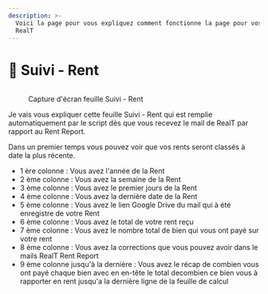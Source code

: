 ```yaml
---
description: >-
  Voici la page pour vous expliquez comment fonctionne la page pour vos rent de
  RealT
---
```


# 💸 Suivi - Rent

<figure><img src="../.gitbook/assets/Capture d&#x27;écran 2024-02-12 151115.png" alt=""><figcaption><p>Capture d'écran feuille Suivi - Rent</p></figcaption></figure>

Je vais vous expliquer cette feuille Suivi - Rent qui est remplie automatiquement par le script dès que vous recevez le mail de RealT par rapport au Rent Report.

Dans un premier temps vous pouvez voir que vos rents seront classés à date la plus récente.

* 1 ère colonne  : Vous avez l'année de la Rent
* 2 ème colonne : Vous avez la semaine de la Rent
* 3 ème colonne : Vous avez le premier jours de la Rent
* 4 ème colonne : Vous avez la dernière date de la Rent
* 5 ème colonne : Vous avez le lien Google Drive du mail qui à été enregistre de votre Rent
* 6 ème colonne : Vous avez le total de votre rent reçu
* 7 ème colonne : Vous avez le nombre total de bien qui vous ont payé sur votre rent
* 8 ème colonne : Vous avez la corrections que vous pouvez avoir dans le mails RealT Rent Report
* 9 ème colonne jusqu'à la dernière : Vous avez le récap de combien vous ont payé chaque bien avec en en-tête le total decombien ce bien vous à rapporter en rent jusqu'a la dernière ligne de la feuille de calcul
